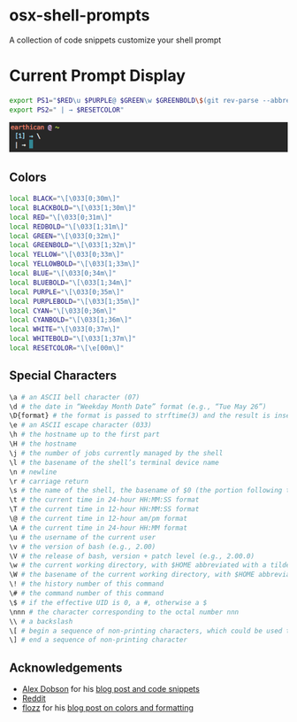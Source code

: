 # osx-shell-prompts
A collection of code snippets customize your shell prompt

# Current Prompt Display

```bash
export PS1="$RED\u $PURPLE@ $GREEN\w $GREENBOLD\$(git rev-parse --abbrev-ref HEAD 2> /dev/null)\n $BLUE[\#] → $RESETCOLOR"
export PS2=" | → $RESETCOLOR"
```
![Current prompt display](images/prompt_0000.png)

## Colors
```bash
local BLACK="\[\033[0;30m\]"
local BLACKBOLD="\[\033[1;30m\]"
local RED="\[\033[0;31m\]"
local REDBOLD="\[\033[1;31m\]"
local GREEN="\[\033[0;32m\]"
local GREENBOLD="\[\033[1;32m\]"
local YELLOW="\[\033[0;33m\]"
local YELLOWBOLD="\[\033[1;33m\]"
local BLUE="\[\033[0;34m\]"
local BLUEBOLD="\[\033[1;34m\]"
local PURPLE="\[\033[0;35m\]"
local PURPLEBOLD="\[\033[1;35m\]"
local CYAN="\[\033[0;36m\]"
local CYANBOLD="\[\033[1;36m\]"
local WHITE="\[\033[0;37m\]"
local WHITEBOLD="\[\033[1;37m\]"
local RESETCOLOR="\[\e[00m\]"
```

## Special Characters
```bash
\a # an ASCII bell character (07)
\d # the date in “Weekday Month Date” format (e.g., “Tue May 26”)
\D{format} # the format is passed to strftime(3) and the result is inserted into the prompt string; an empty format results in a locale-specific time representation. The braces are required
\e # an ASCII escape character (033)
\h # the hostname up to the first part
\H # the hostname
\j # the number of jobs currently managed by the shell
\l # the basename of the shell’s terminal device name
\n # newline
\r # carriage return
\s # the name of the shell, the basename of $0 (the portion following the final slash)
\t # the current time in 24-hour HH:MM:SS format
\T # the current time in 12-hour HH:MM:SS format
\@ # the current time in 12-hour am/pm format
\A # the current time in 24-hour HH:MM format
\u # the username of the current user
\v # the version of bash (e.g., 2.00)
\V # the release of bash, version + patch level (e.g., 2.00.0)
\w # the current working directory, with $HOME abbreviated with a tilde
\W # the basename of the current working directory, with $HOME abbreviated with a tilde
\! # the history number of this command
\# # the command number of this command
\$ # if the effective UID is 0, a #, otherwise a $
\nnn # the character corresponding to the octal number nnn
\\ # a backslash
\[ # begin a sequence of non-printing characters, which could be used to embed a terminal control sequence into the prompt
\] # end a sequence of non-printing character
```

## Acknowledgements
* [Alex Dobson](https://github.com/SufferMyJoy) for his [blog post and code snippets](http://dobsondev.com/2014/02/21/customizing-your-terminal/)
* [Reddit](https://www.reddit.com/r/programming/comments/697cu/bash_users_what_do_you_have_for_your_ps1/)
* [flozz](https://github.com/flozz) for his [blog post on colors and formatting](http://misc.flogisoft.com/bash/tip_colors_and_formatting)
